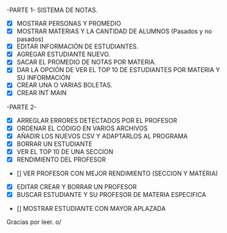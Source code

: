 -PARTE 1-
SISTEMA DE NOTAS.

- [x] MOSTRAR PERSONAS Y PROMEDIO
- [x] MOSTRAR MATERIAS Y LA CANTIDAD DE ALUMNOS \(Pasados y no pasados)
- [x] EDITAR INFORMACIÓN DE ESTUDIANTES.
- [x] AGREGAR ESTUDIANTE NUEVO.
- [x] SACAR EL PROMEDIO DE NOTAS POR MATERIA.
- [x] DAR LA OPCIÓN DE VER EL TOP 10 DE ESTUDIANTES POR MATERIA Y SU INFORMACIÓN 
- [x] CREAR UNA O VARIAS BOLETAS.
- [x] CREAR INT MAIN

-PARTE 2-

- [x] ARREGLAR ERRORES DETECTADOS POR EL PROFESOR
- [x] ORDENAR EL CÓDIGO EN VARIOS ARCHIVOS
- [x] AÑADIR LOS NUEVOS CSV Y ADAPTARLOS AL PROGRAMA
- [x] BORRAR UN ESTUDIANTE
- [x] VER EL TOP 10 DE UNA SECCION
- [x] RENDIMIENTO DEL PROFESOR
- [] VER PROFESOR CON MEJOR RENDIMIENTO (SECCION Y MATERIA)
- [x] EDITAR CREAR Y BORRAR UN PROFESOR
- [x] BUSCAR ESTUDIANTE Y SU PROFESOR DE MATERIA ESPECIFICA
- [] MOSTRAR ESTUDIANTE CON MAYOR APLAZADA

Gracias por leer. o/